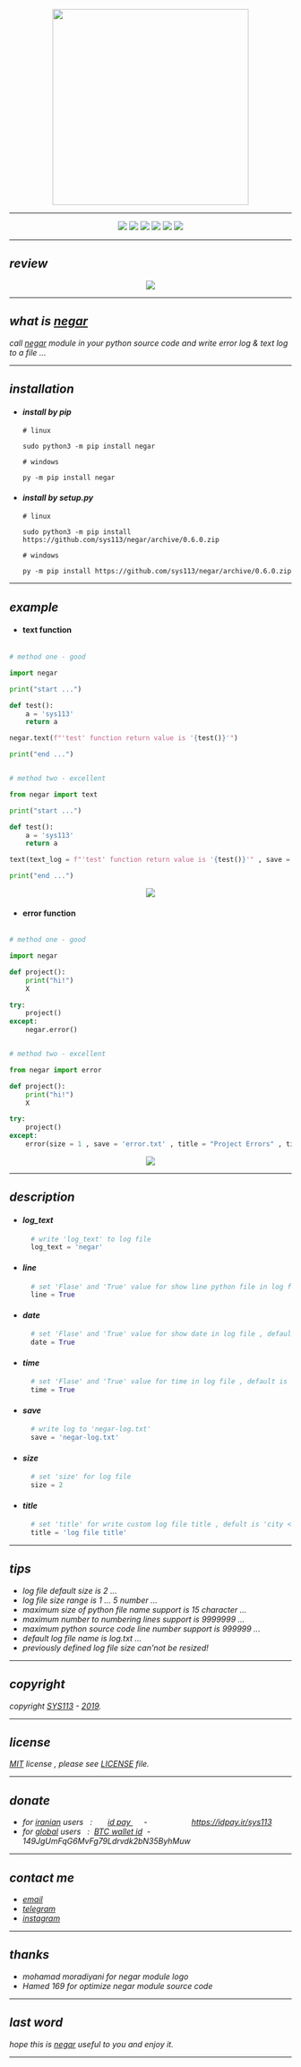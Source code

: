 <p align="center">
  <img width="350" height="350" src="https://raw.githubusercontent.com/sys113/negar/master/negar.png">
</p>

---
<div align="center">
  
![](https://img.shields.io/github/stars/SYS113/negar.svg)
![](https://img.shields.io/badge/language-python-orange.svg)
![](https://img.shields.io/github/forks/SYS113/negar.svg)
![](https://img.shields.io/github/release/SYS113/negar.svg)
![](https://img.shields.io/github/issues/SYS113/negar.svg)
![](https://img.shields.io/badge/license-MIT-informational.svg)
</div>

---
## *review*
<p align="center">
  <img src="https://raw.githubusercontent.com/sys113/negar/master/example/review.png">
</p>

---
## *what is <ins>negar</ins>*
*call <ins>negar</ins> module in your python source code and write error log & text log to a file</ins> ...<br />*

---
## *installation*

+ #### *install by pip*

      # linux
      
      sudo python3 -m pip install negar
      
      # windows
      
      py -m pip install negar
      
+ #### *install by setup.py*

      # linux
      
      sudo python3 -m pip install https://github.com/sys113/negar/archive/0.6.0.zip
      
      # windows
      
      py -m pip install https://github.com/sys113/negar/archive/0.6.0.zip

---
## *example*
+ #### text function &nbsp;&nbsp;&nbsp;&nbsp;
```python

# method one - good

import negar

print("start ...")

def test():
    a = 'sys113'
    return a

negar.text(f"'test' function return value is '{test()}'")

print("end ...")
```

```python

# method two - excellent

from negar import text

print("start ...")

def test():
    a = 'sys113'
    return a

text(text_log = f"'test' function return value is '{test()}'" , save = "file.txt" , size = 1 , title = "Project Logs" , time = False , line = True , date = True)

print("end ...")
```
<p align="center">
  <img src="https://raw.githubusercontent.com/sys113/negar/master/example/text.png">
</p>

+ #### error function   &nbsp;&nbsp;
```python

# method one - good

import negar

def project():
    print("hi!")
    X

try:
    project()
except:
    negar.error()
```

```python

# method two - excellent

from negar import error

def project():
    print("hi!")
    X

try:
    project()
except:
    error(size = 1 , save = 'error.txt' , title = "Project Errors" , time = True , line = True , date = True)
```

<p align="center">
  <img src="https://raw.githubusercontent.com/sys113/negar/master/example/error.png">
</p>

---
## *description*
  + #### *log_text*
    ```python
      # write 'log_text' to log file
      log_text = 'negar' 
    ```
  + #### *line*
    ```python
      # set 'Flase' and 'True' value for show line python file in log file , default is False ... 
      line = True
    ```

  + #### *date*
    ```python
      # set 'Flase' and 'True' value for show date in log file , default is True ... 
      date = True
    ```

  + #### *time*
    ```python
      # set 'Flase' and 'True' value for time in log file , default is True ... 
      time = True
    ```
    
  + #### *save*
    ```python
      # write log to 'negar-log.txt'
      save = 'negar-log.txt' 
    ```
  + #### *size*
    ```python
      # set 'size' for log file 
      size = 2
    ```
  + #### *title*
    ```python
      # set 'title' for write custom log file title , defult is 'city < country < continent | user name | os > os version > architecture'
      title = 'log file title'
    ```
---

## *tips*
+ *log file default size is 2 ...*
+ *log file size range is 1 ... 5 number ...*
+ *maximum size of python file name support is 15 character ...*
+ *maximum number to numbering lines support is 9999999 ...*
+ *maximum python source code line number support is 999999 ...*
+ *default log file name is log.txt ...*
+ *previously defined log file size can'not be resized!<br />*
---
## *copyright*
*copyright <ins>SYS113</ins> - <ins>2019</ins>.*

---
## *license* 
*<ins>MIT</ins> license , please see <ins>LICENSE</ins> file.*

---
## *donate* 
+ *for <ins>iranian</ins> users &nbsp; :  &nbsp;&nbsp;&nbsp;&nbsp;&nbsp; <ins>  id pay </ins> &nbsp;&nbsp;&nbsp;&nbsp; - &nbsp;&nbsp;&nbsp;&nbsp;&nbsp;&nbsp;&nbsp;&nbsp;&nbsp;&nbsp;&nbsp;&nbsp;&nbsp;&nbsp;&nbsp;&nbsp;&nbsp;&nbsp; https://idpay.ir/sys113*
+ *for <ins>global</ins> users &nbsp; : &nbsp;<ins>BTC wallet id</ins>&nbsp; - &nbsp; 149JgUmFqG6MvFg79Ldrvdk2bN35ByhMuw*
---
## *contact me* 
* *[email](mailto:051.SYS113@gmail.com)*
* *[telegram](https://t.me/SYS113/)*
* *[instagram](https://instagram.com/sys113/)*
---
## *thanks*
+ *mohamad moradiyani for negar module logo*
+ *Hamed 169 for optimize negar module source code*
---
## *last word*
*hope this is <ins>negar</ins> useful to you and enjoy it.*

---

